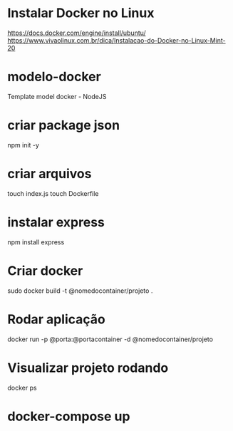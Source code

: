 
# Instalar Docker no Linux 
https://docs.docker.com/engine/install/ubuntu/
https://www.vivaolinux.com.br/dica/Instalacao-do-Docker-no-Linux-Mint-20

# modelo-docker
Template model docker - NodeJS

# criar package json
npm init -y

# criar arquivos
touch index.js
touch Dockerfile

# instalar express
npm install express


# Criar docker
sudo docker build -t @nomedocontainer/projeto . 


# Rodar aplicação 
docker run -p @porta:@portacontainer -d @nomedocontainer/projeto

# Visualizar projeto rodando
docker ps

# docker-compose up
